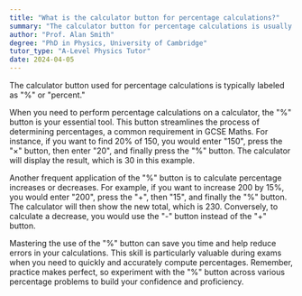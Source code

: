 ```yaml
---
title: "What is the calculator button for percentage calculations?"
summary: "The calculator button for percentage calculations is usually labelled as % or percent."
author: "Prof. Alan Smith"
degree: "PhD in Physics, University of Cambridge"
tutor_type: "A-Level Physics Tutor"
date: 2024-04-05
---
```


The calculator button used for percentage calculations is typically labeled as "%" or "percent."

When you need to perform percentage calculations on a calculator, the "%" button is your essential tool. This button streamlines the process of determining percentages, a common requirement in GCSE Maths. For instance, if you want to find $20\%$ of $150$, you would enter "150", press the "×" button, then enter "20", and finally press the "%" button. The calculator will display the result, which is $30$ in this example.

Another frequent application of the "%" button is to calculate percentage increases or decreases. For example, if you want to increase $200$ by $15\%$, you would enter "200", press the "+", then "15", and finally the "%" button. The calculator will then show the new total, which is $230$. Conversely, to calculate a decrease, you would use the "-" button instead of the "+" button.

Mastering the use of the "%" button can save you time and help reduce errors in your calculations. This skill is particularly valuable during exams when you need to quickly and accurately compute percentages. Remember, practice makes perfect, so experiment with the "%" button across various percentage problems to build your confidence and proficiency.
    